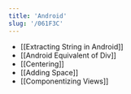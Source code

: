 ```yaml
---
title: 'Android'
slug: '/061F3C'
---
```


- [[Extracting String in Android]]
- [[Android Equivalent of Div]]
- [[Centering]]
- [[Adding Space]]
- [[Componentizing Views]]
